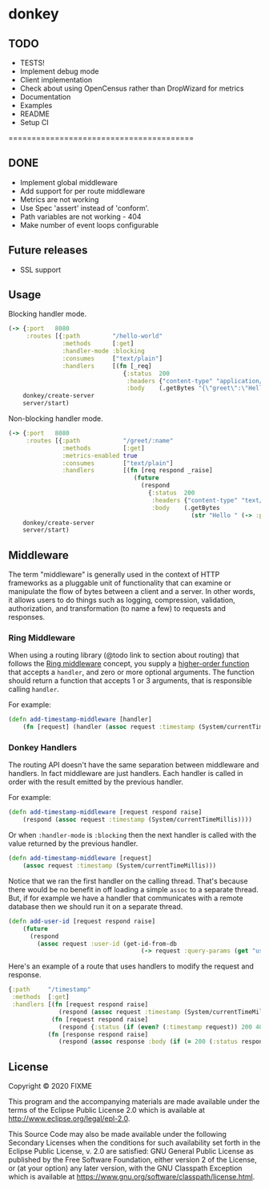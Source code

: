 # donkey


## TODO
- TESTS!
- Implement debug mode
- Client implementation
- Check about using OpenCensus rather than DropWizard for metrics
- Documentation
- Examples
- README
- Setup CI

========================================

## DONE
- Implement global middleware
- Add support for per route middleware 
- Metrics are not working
- Use Spec 'assert' instead of 'conform'.
- Path variables are not working - 404
- Make number of event loops configurable


## Future releases
- SSL support

## Usage

Blocking handler mode. 
```clojure
(-> {:port   8080
     :routes [{:path         "/hello-world"
               :methods      [:get]
               :handler-mode :blocking
               :consumes     ["text/plain"]
               :handlers     [(fn [_req]
                                {:status  200
                                 :headers {"content-type" "application/json"}
                                 :body    (.getBytes "{\"greet\":\"Hello world!\"}")})]}]}
    donkey/create-server
    server/start)
```

Non-blocking handler mode.
```clojure
(-> {:port   8080
     :routes [{:path            "/greet/:name"
               :methods         [:get]
               :metrics-enabled true
               :consumes        ["text/plain"]
               :handlers        [(fn [req respond _raise]
                                   (future
                                     (respond
                                       {:status  200
                                        :headers {"content-type" "text/plain"}
                                        :body    (.getBytes
                                                   (str "Hello " (-> :path-params req (get "name"))))})))]}]}
    donkey/create-server
    server/start)
```

## Middleware

The term "middleware" is generally used in the context of HTTP frameworks
as a pluggable unit of functionality that can examine or manipulate the flow of bytes
between a client and a server. In other words, it allows users to do things such as 
logging, compression, validation, authorization, and transformation (to name a few) 
to requests and responses.

### Ring Middleware

When using a routing library (@todo link to section about routing) that follows
the [Ring middleware](https://github.com/ring-clojure/ring/wiki/Concepts#middleware) concept,
you supply a [higher-order function](https://clojure.org/guides/higher_order_functions)
that accepts a `handler`, and zero or more optional arguments. The function should 
return a function that accepts 1 or 3 arguments, that is responsible calling `handler`.

For example:
```clojure
(defn add-timestamp-middleware [handler]
    (fn [request] (handler (assoc request :timestamp (System/currentTimeMillis)))))
```
   
### Donkey Handlers

The routing API doesn't have the same separation between middleware and handlers. 
In fact middleware are just handlers. Each handler is called in order with the 
result emitted by the previous handler.

For example:
```clojure 
(defn add-timestamp-middleware [request respond raise]
    (respond (assoc request :timestamp (System/currentTimeMillis))))
``` 

Or when `:handler-mode` is `:blocking` then the next handler is called with the 
value returned by the previous handler.
```clojure
(defn add-timestamp-middleware [request]
    (assoc request :timestamp (System/currentTimeMillis)))
```
 
Notice that we ran the first handler on the calling thread. That's because there
would be no benefit in off loading a simple `assoc` to a separate thread.
But, if for example we have a handler that communicates with a remote database
then we should run it on a separate thread.
```clojure
(defn add-user-id [request respond raise]
    (future 
      (respond 
        (assoc request :user-id (get-id-from-db 
                                     (-> request :query-params (get "user-email")))))))
```

Here's an example of a route that uses handlers to modify the request and response.
```clojure
{:path     "/timestamp"
 :methods  [:get]
 :handlers [(fn [request respond raise]
              (respond (assoc request :timestamp (System/currentTimeMillis))))
            (fn [request respond raise]
              (respond {:status (if (even? (:timestamp request)) 200 400)}))
           (fn [response respond raise]
              (respond (assoc response :body (if (= 200 (:status response)) "Timestamp is even!" "Timestamp id odd :("))))]}
``` 


## License

Copyright © 2020 FIXME

This program and the accompanying materials are made available under the
terms of the Eclipse Public License 2.0 which is available at
http://www.eclipse.org/legal/epl-2.0.

This Source Code may also be made available under the following Secondary
Licenses when the conditions for such availability set forth in the Eclipse
Public License, v. 2.0 are satisfied: GNU General Public License as published by
the Free Software Foundation, either version 2 of the License, or (at your
option) any later version, with the GNU Classpath Exception which is available
at https://www.gnu.org/software/classpath/license.html.
